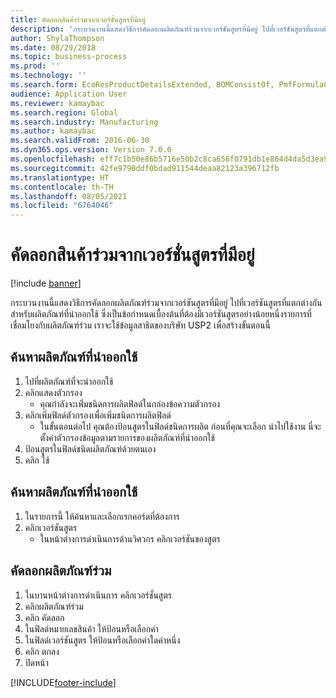 ```yaml
---
title: คัดลอกสินค้าร่วมจากเวอร์ชั่นสูตรที่มีอยู่
description: 'กระบวนงานนี้แสดงวิธีการคัดลอกผลิตภัณฑ์ร่วมจากเวอร์ชันสูตรที่มีอยู่ ไปที่เวอร์ชันสูตรที่แตกต่างกันสำหรับผลิตภัณฑ์ที่นำออกใช้ '
author: ShylaThompson
ms.date: 08/29/2018
ms.topic: business-process
ms.prod: ''
ms.technology: ''
ms.search.form: EcoResProductDetailsExtended, BOMConsistOf, PmfFormulaCoBy, BOMRouteCopyDialog
audience: Application User
ms.reviewer: kamaybac
ms.search.region: Global
ms.search.industry: Manufacturing
ms.author: kamaybac
ms.search.validFrom: 2016-06-30
ms.dyn365.ops.version: Version 7.0.0
ms.openlocfilehash: eff7c1b50e86b5716e50b2c8ca656f0791db1e864d4da5d3ea9bbd2580f3d880
ms.sourcegitcommit: 42fe9790ddf0bdad911544deaa82123a396712fb
ms.translationtype: HT
ms.contentlocale: th-TH
ms.lasthandoff: 08/05/2021
ms.locfileid: "6764046"
---
```

# <a name="copy-co-products-from-an-existing-formula-version"></a>คัดลอกสินค้าร่วมจากเวอร์ชั่นสูตรที่มีอยู่

[!include [banner](../../includes/banner.md)]

กระบวนงานนี้แสดงวิธีการคัดลอกผลิตภัณฑ์ร่วมจากเวอร์ชันสูตรที่มีอยู่ ไปที่เวอร์ชันสูตรที่แตกต่างกันสำหรับผลิตภัณฑ์ที่นำออกใช้  ซึ่งเป็นข้อกำหนดเบื้องต้นที่ต้องมีเวอร์ชันสูตรอย่างน้อยหนึ่งรายการที่เชื่อมโยงกับผลิตภัณฑ์ร่วม  เราจะใช้ข้อมูลสาธิตของบริษัท USP2 เพื่อสร้างขั้นตอนนี้


## <a name="find-a-released-product"></a>ค้นหาผลิตภัณฑ์ที่นำออกใช้
1. ไปที่ผลิตภัณฑ์ที่จะนำออกใช้
2. คลิกแสดงตัวกรอง
    * คุณกำลังจะเพิ่่มชนิดการผลิตฟิลด์ในกล่องข้อความตัวกรอง  
3. คลิกเพิ่มฟิลด์ตัวกรองเพื่อเพิ่มชนิดการผลิตฟิลด์
    * ในขั้นตอนต่อไป คุณต้องป้อนสูตรในฟิลด์ชนิดการผลิต ก่อนที่คุณจะเลือก นำไปใช้งาน  นี่จะตั้งค่าตัวกรองข้อมูลตามรายการของผลิตภัณฑ์ที่นำออกใช้  
4. ป้อนสูตรในฟิลด์ชนิดผลิตภัณฑ์ด้วยตนเอง
5. คลิก ใช้

## <a name="select-a-released-product"></a>ค้นหาผลิตภัณฑ์ที่นำออกใช้
1. ในรายการนี้ ให้ค้นหาและเลือกเรกคอร์ดที่ต้องการ
2. คลิกเวอร์ชันสูตร
    * ในหน้าต่างการดำเนินการด้านวิศวกร คลิกเวอร์ชันของสูตร  

## <a name="copy-co-products"></a>คัดลอกผลิตภัณฑ์ร่วม
1. ในบานหน้าต่างการดำเนินการ คลิกเวอร์ชั่นสูตร
2. คลิกผลิตภัณฑ์ร่วม
3. คลิก คัดลอก
4. ในฟิลด์หมายเลขสินค้า ให้ป้อนหรือเลือกค่า
5. ในฟิลด์เวอร์ชันสูตร ให้ป้อนหรือเลือกค่าใดค่าหนึ่ง
6. คลิก ตกลง
7. ปิดหน้า



[!INCLUDE[footer-include](../../../includes/footer-banner.md)]
